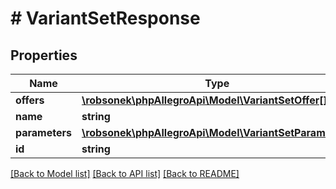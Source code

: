 # # VariantSetResponse

## Properties

Name | Type | Description | Notes
------------ | ------------- | ------------- | -------------
**offers** | [**\robsonek\phpAllegroApi\Model\VariantSetOffer[]**](VariantSetOffer.md) |  |
**name** | **string** |  |
**parameters** | [**\robsonek\phpAllegroApi\Model\VariantSetParameter[]**](VariantSetParameter.md) |  |
**id** | **string** |  | [optional]

[[Back to Model list]](../../README.md#models) [[Back to API list]](../../README.md#endpoints) [[Back to README]](../../README.md)
